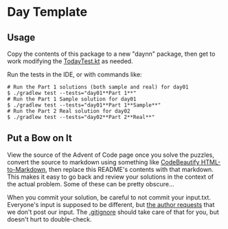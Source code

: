 # Day Template

## Usage

Copy the contents of this package to a new "daynn" package, then get to work modifying
the [TodayTest.kt](RestroomRedoubtTest.kt) as needed.

Run the tests in the IDE, or with commands like:

```shell
# Run the Part 1 solutions (both sample and real) for day01
$ ./gradlew test --tests="day01**Part 1**"
# Run the Part 1 Sample solution for day01
$ ./gradlew test --tests="day01**Part 1**Sample**"
# Run the Part 2 Real solution for day02
$ ./gradlew test --tests="day02**Part 2**Real**"
```

## Put a Bow on It

View the source of the Advent of Code page once you solve the puzzles,
convert the source to markdown using something
like [CodeBeautify HTML-to-Markdown](https://codebeautify.org/html-to-markdown),
then replace this README's contents with that markdown. This makes it easy to go back and review your solutions in the
context of the actual problem. Some of these can be pretty obscure...

When you commit your solution, be careful to not commit your input.txt. Everyone's input is supposed to be different,
but [the author requests](https://www.reddit.com/r/adventofcode/comments/e7khy8/comment/fa13hb9/?utm_source=share&utm_medium=web2x&context=3)
that we don't post our input. The [.gitignore](../../../../.gitignore) should take care of that for you, but doesn't
hurt to double-check.
